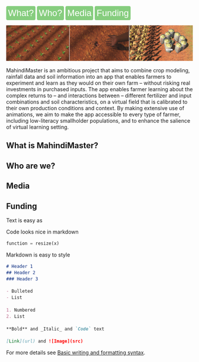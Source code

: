 <div class="hero-image">
  <a href="#what" target="_blank">
  <button style="background-color: #109d0080; color: white; border: none; padding: 5px 5px; text-align: center; text-decoration: none;display: inline-block; font-size: 24px; border-radius: 4px;">
    What?</button></a>
<a href="#who" target="_blank">
  <button style="background-color: #109d0080; color: white; border: none; padding: 5px 5px; text-align: center; text-decoration: none;display: inline-block; font-size: 24px; border-radius: 4px;">
    Who?</button></a>
<a href="#media" target="_blank">
  <button style="background-color: #109d0080; color: white; border: none; padding: 5px 5px; text-align: center; text-decoration: none;display: inline-block; font-size: 24px; border-radius: 4px;">
   Media</button></a>
<a href="#funding" target="_blank">
  <button style="background-color: #109d0080; color: white; border: none; padding: 5px 5px; text-align: center; text-decoration: none;display: inline-block; font-size: 24px; border-radius: 4px;">
    Funding</button></a>
</div>


    
![banner](assets/img/banner-large.png)

MahindiMaster is an ambitious project that aims to combine crop modeling, rainfall data and soil information into an app that enables farmers to experiment and learn as they would on their own farm – without risking real investments in purchased inputs. The app enables farmer learning about the complex returns to – and interactions between – different fertilizer and input combinations and soil characteristics, on a virtual field that is calibrated to their own production conditions and context. By making extensive use of animations, we aim to make the app accessible to every type of farmer, including low-literacy smallholder populations, and to enhance the salience of virtual learning setting.

## What is MahindiMaster?<a id="what"></a>

## Who are we?<a id="who"></a>
	  
## Media<a id="media"></a>

## Funding<a id="funding"></a>	  
	  
	  
Text is easy as

Code looks nice in markdown
```python
function = resize(x)
```

Markdown is easy to style
```markdown
# Header 1
## Header 2
### Header 3

- Bulleted
- List

1. Numbered
2. List

**Bold** and _Italic_ and `Code` text

[Link](url) and ![Image](src)
```

For more details see [Basic writing and formatting syntax](https://docs.github.com/en/github/writing-on-github/getting-started-with-writing-and-formatting-on-github/basic-writing-and-formatting-syntax).
